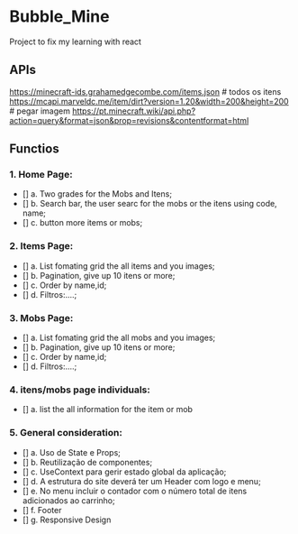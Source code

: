 # Bubble_Mine
Project to fix my learning with react



## APIs
https://minecraft-ids.grahamedgecombe.com/items.json # todos os itens
https://mcapi.marveldc.me/item/dirt?version=1.20&width=200&height=200 # pegar imagem
https://pt.minecraft.wiki/api.php?action=query&format=json&prop=revisions&contentformat=html


## Functios

### 1. Home Page:

* []  a. Two grades for the Mobs and Itens;
* []  b. Search bar, the user searc for the mobs or the itens using code, name;
* []  c. button more items or mobs;


### 2. Items Page:

* []  a. List fomating grid the all items and you images;
* []  b. Pagination, give up 10 itens or more;
* []  c. Order by name,id;
* []  d. Filtros:....;

### 3. Mobs Page:

* []  a. List fomating grid the all mobs and you images;
* []  b. Pagination, give up 10 itens or more;
* []  c. Order by name,id;
* []  d. Filtros:....;

### 4. itens/mobs page individuals:

* []  a. list the all information for the item or mob

### 5. General consideration:

* []  a. Uso de State e Props;
* []  b. Reutilização de componentes;
* []  c. UseContext para gerir estado global da aplicação;
* []  d. A estrutura do site deverá ter um Header com logo e menu;
* []  e. No menu incluir o contador com o número total de itens adicionados ao carrinho;
* []  f. Footer
* []  g. Responsive Design